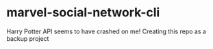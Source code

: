 # marvel-social-network-cli
Harry Potter API seems to have crashed on me! Creating this repo as a backup project
